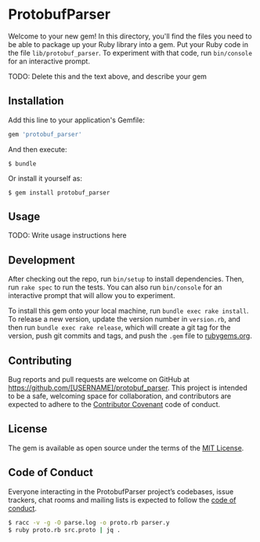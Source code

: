 # ProtobufParser

Welcome to your new gem! In this directory, you'll find the files you need to be able to package up your Ruby library into a gem. Put your Ruby code in the file `lib/protobuf_parser`. To experiment with that code, run `bin/console` for an interactive prompt.

TODO: Delete this and the text above, and describe your gem

## Installation

Add this line to your application's Gemfile:

```ruby
gem 'protobuf_parser'
```

And then execute:

    $ bundle

Or install it yourself as:

    $ gem install protobuf_parser

## Usage

TODO: Write usage instructions here

## Development

After checking out the repo, run `bin/setup` to install dependencies. Then, run `rake spec` to run the tests. You can also run `bin/console` for an interactive prompt that will allow you to experiment.

To install this gem onto your local machine, run `bundle exec rake install`. To release a new version, update the version number in `version.rb`, and then run `bundle exec rake release`, which will create a git tag for the version, push git commits and tags, and push the `.gem` file to [rubygems.org](https://rubygems.org).

## Contributing

Bug reports and pull requests are welcome on GitHub at https://github.com/[USERNAME]/protobuf_parser. This project is intended to be a safe, welcoming space for collaboration, and contributors are expected to adhere to the [Contributor Covenant](http://contributor-covenant.org) code of conduct.

## License

The gem is available as open source under the terms of the [MIT License](https://opensource.org/licenses/MIT).

## Code of Conduct

Everyone interacting in the ProtobufParser project’s codebases, issue trackers, chat rooms and mailing lists is expected to follow the [code of conduct](https://github.com/[USERNAME]/protobuf_parser/blob/master/CODE_OF_CONDUCT.md).

```sh
$ racc -v -g -O parse.log -o proto.rb parser.y
$ ruby proto.rb src.proto | jq .
```
